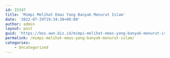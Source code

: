 ```yaml
---
id: 15347
title: 'Mimpi Melihat Emas Yang Banyak Menurut Islam'
date: '2022-07-29T19:34:38+00:00'
author: admin
layout: post
guid: 'https://bos.awn.biz.id/mimpi-melihat-emas-yang-banyak-menurut-islam/'
permalink: /mimpi-melihat-emas-yang-banyak-menurut-islam/
categories:
    - Uncategorized
---
```


